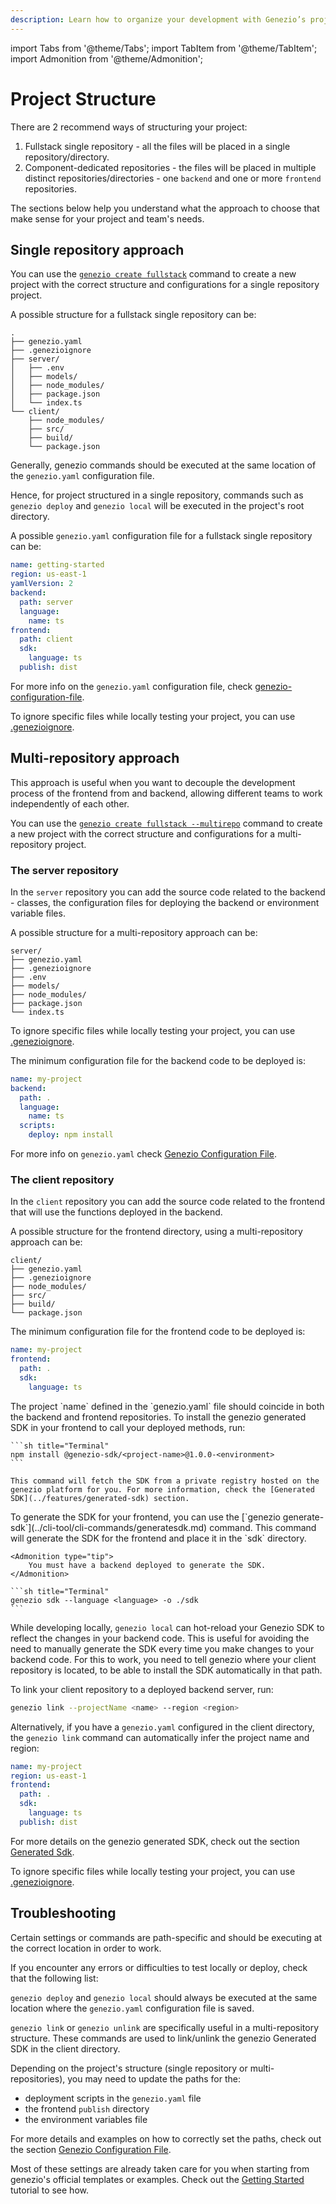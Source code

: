 ```yaml
---
description: Learn how to organize your development with Genezio’s project structure guide. Discover best practices for efficient and scalable project management
---
```


import Tabs from '@theme/Tabs';
import TabItem from '@theme/TabItem';
import Admonition from '@theme/Admonition';

# Project Structure

<head>
  <title>Project Structure | Genezio Documentation</title>
</head>
There are 2 recommend ways of structuring your project:

1. Fullstack single repository - all the files will be placed in a single repository/directory.
2. Component-dedicated repositories - the files will be placed in multiple distinct repositories/directories - one `backend` and one or more `frontend` repositories.

The sections below help you understand what the approach to choose that make sense for your project and team's needs.

## Single repository approach

You can use the [`genezio create fullstack`](../cli-tool/cli-commands/genezio-create.md) command to create a new project with the correct structure and configurations for a single repository project.

A possible structure for a fullstack single repository can be:

```fallback title="Single repository"
.
├── genezio.yaml
├── .genezioignore
├── server/
│   ├── .env
│   ├── models/
│   ├── node_modules/
│   ├── package.json
│   └── index.ts
└── client/
    ├── node_modules/
    ├── src/
    ├── build/
    └── package.json
```

Generally, genezio commands should be executed at the same location of the `genezio.yaml` configuration file.

Hence, for project structured in a single repository, commands such as `genezio deploy` and `genezio local` will be executed in the project's root directory.

A possible `genezio.yaml` configuration file for a fullstack single repository can be:

```yaml title="genezio.yaml"
name: getting-started
region: us-east-1
yamlVersion: 2
backend:
  path: server
  language:
    name: ts
frontend:
  path: client
  sdk:
    language: ts
  publish: dist
```

For more info on the `genezio.yaml` configuration file, check [genezio-configuration-file](genezio-configuration-file).

To ignore specific files while locally testing your project, you can use [.genezioignore](.genezioignore).

## Multi-repository approach

This approach is useful when you want to decouple the development process of the frontend from and backend, allowing different teams to work independently of each other.

You can use the [`genezio create fullstack --multirepo`](../cli-tool/cli-commands/genezio-create.md) command to create a new project with the correct structure and configurations for a multi-repository project.

### The server repository

In the `server` repository you can add the source code related to the backend - classes, the configuration files for deploying the backend or environment variable files.

A possible structure for a multi-repository approach can be:

```fallback title="Server repository"
server/
├── genezio.yaml
├── .genezioignore
├── .env
├── models/
├── node_modules/
├── package.json
└── index.ts
```

To ignore specific files while locally testing your project, you can use [.genezioignore](.genezioignore).

The minimum configuration file for the backend code to be deployed is:

```yaml title="genezio.yaml"
name: my-project
backend:
  path: .
  language:
    name: ts
  scripts:
    deploy: npm install
```

For more info on `genezio.yaml` check [Genezio Configuration File](genezio-configuration-file).

### The client repository

In the `client` repository you can add the source code related to the frontend that will use the functions deployed in the backend.

A possible structure for the frontend directory, using a multi-repository approach can be:

```fallback title="Client repository"
client/
├── genezio.yaml
├── .genezioignore
├── node_modules/
├── src/
├── build/
└── package.json
```

The minimum configuration file for the frontend code to be deployed is:

```yaml title="genezio.yaml"
name: my-project
frontend:
  path: .
  sdk:
    language: ts
```

<Admonition type="tip">
    The project `name` defined in the `genezio.yaml` file should coincide in both the backend and frontend repositories.
</Admonition>

<Tabs groupId="languages">
  <TabItem value="ts/js" label="TypeScript / JavaScript">
    To install the genezio generated SDK in your frontend to call your deployed methods, run:

    ```sh title="Terminal"
    npm install @genezio-sdk/<project-name>@1.0.0-<environment>
    ```

    This command will fetch the SDK from a private registry hosted on the genezio platform for you. For more information, check the [Generated SDK](../features/generated-sdk) section.

  </TabItem>
  <TabItem value="Other" label="Other supported languages">
    To generate the SDK for your frontend, you can use the [`genezio generate-sdk`](../cli-tool/cli-commands/generatesdk.md) command. This command will generate the SDK for the frontend and place it in the `sdk` directory.

    <Admonition type="tip">
        You must have a backend deployed to generate the SDK.
    </Admonition>

    ```sh title="Terminal"
    genezio sdk --language <language> -o ./sdk
    ```

  </TabItem>
</Tabs>

While developing locally, `genezio local` can hot-reload your Genezio SDK to reflect the changes in your backend code. This is useful for avoiding the need to manually generate the SDK every time you make changes to your backend code. For this to work, you need to tell genezio where your client repository is located, to be able to install the SDK automatically in that path.

To link your client repository to a deployed backend server, run:

```sh title="Terminal"
genezio link --projectName <name> --region <region>
```

Alternatively, if you have a `genezio.yaml` configured in the client directory, the `genezio link` command can automatically infer the project name and region:

```yaml title="genezio.yaml"
name: my-project
region: us-east-1
frontend:
  path: .
  sdk:
    language: ts
  publish: dist
```

For more details on the genezio generated SDK, check out the section [Generated Sdk](../features/generated-sdk).

To ignore specific files while locally testing your project, you can use [.genezioignore](.genezioignore).

## Troubleshooting

Certain settings or commands are path-specific and should be executing at the correct location in order to work.

If you encounter any errors or difficulties to test locally or deploy, check that the following list:

`genezio deploy` and `genezio local` should always be executed at the same location where the `genezio.yaml` configuration file is saved.

`genezio link` or `genezio unlink` are specifically useful in a multi-repository structure. These commands are used to link/unlink the genezio Generated SDK in the client directory.

Depending on the project's structure (single repository or multi-repositories), you may need to update the paths for the:

- deployment scripts in the `genezio.yaml` file
- the frontend `publish` directory
- the environment variables file

For more details and examples on how to correctly set the paths, check out the section [Genezio Configuration File](genezio-configuration-file).

Most of these settings are already taken care for you when starting from genezio's official templates or examples. Check out the [Getting Started](../getting-started) tutorial to see how.
